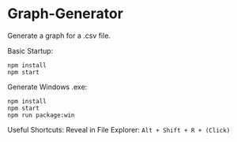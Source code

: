 # Graph-Generator
Generate a graph for a .csv file.

Basic Startup:
``` 
npm install
npm start
```

Generate Windows .exe:
```
npm install
npm start
npm run package:win
```


Useful Shortcuts:
Reveal in File Explorer: ``` Alt + Shift + R + (Click) ```
